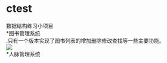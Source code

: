 ctest
===
数据结构练习小项目<br/>
*图书管理系统<br/>
  .只有一个版本实现了图书列表的增加删除修改查找等一些主要功能。<br/>
![](http://www.baidu.com/img/bdlogo.gif)  
*人脉管理系统<br/>
